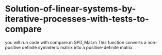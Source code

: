 # Solution-of-linear-systems-by-iterative-processes-with-tests-to-compare

you will run code with compare.m 
SPD_Mat.m This function converts a non-positive definite symmteric matrix into a positive-definite matrix

